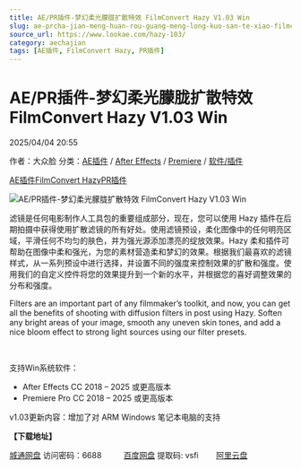 ```yaml
---
title: AE/PR插件-梦幻柔光朦胧扩散特效 FilmConvert Hazy V1.03 Win
slug: ae-prcha-jian-meng-huan-rou-guang-meng-long-kuo-san-te-xiao-filmconvert-hazy-v1-03-win
source_url: https://www.lookae.com/hazy-103/
category: aechajian
tags: [AE插件, FilmConvert Hazy, PR插件]
---
```

# AE/PR插件-梦幻柔光朦胧扩散特效 FilmConvert Hazy V1.03 Win

2025/04/04 20:55

作者：大众脸
分类：[AE插件](https://www.lookae.com/after-effects/aechajian/) / [After Effects](https://www.lookae.com/after-effects/) / [Premiere](https://www.lookae.com/qitarjcj/premierezy/) / [软件/插件](https://www.lookae.com/qitarjcj/)

[AE插件](https://www.lookae.com/tag/ae%e6%8f%92%e4%bb%b6/)[FilmConvert Hazy](https://www.lookae.com/tag/filmconvert-hazy/)[PR插件](https://www.lookae.com/tag/pr%e6%8f%92%e4%bb%b6/)

![AE/PR插件-梦幻柔光朦胧扩散特效 FilmConvert Hazy V1.03 Win](https://www.lookae.com/wp-content/uploads/2024/11/FilmConvert-Hazy-.jpg "AE/PR插件-梦幻柔光朦胧扩散特效 FilmConvert Hazy V1.03 Win-LookAE.com")

滤镜是任何电影制作人工具包的重要组成部分，现在，您可以使用 Hazy 插件在后期拍摄中获得使用扩散滤镜的所有好处。使用滤镜预设，柔化图像中的任何明亮区域，平滑任何不均匀的肤色，并为强光源添加漂亮的绽放效果。Hazy 柔和插件可帮助在图像中柔和强光，为您的素材营造柔和梦幻的效果。根据我们最喜欢的滤镜样式，从一系列预设中进行选择，并设置不同的强度来控制效果的扩散和强度。使用我们的自定义控件将您的效果提升到一个新的水平，并根据您的喜好调整效果的分布和强度。

Filters are an important part of any filmmaker’s toolkit, and now, you can get all the benefits of shooting with diffusion filters in post using Hazy. Soften any bright areas of your image, smooth any uneven skin tones, and add a nice bloom effect to strong light sources using our filter presets.

[﻿﻿﻿](http://cloud.video.taobao.com/play/u/null/p/1/e/6/t/1/495418416331.mp4)

支持Win系统软件：

* After Effects CC 2018 – 2025 或更高版本
* Premiere Pro CC 2018 – 2025 或更高版本

v1.03更新内容：增加了对 ARM Windows 笔记本电脑的支持

**【下载地址】**

[城通网盘](https://url70.ctfile.com/f/2827370-1492123808-7c6781?p=4431) 访问密码：6688          [百度网盘](https://pan.baidu.com/s/1kA8p7_5zSf8p8nA-Dh2-Iw?pwd=vsfi) 提取码: vsfi        [阿里云盘](https://www.alipan.com/s/8xgVymG1HUe)
